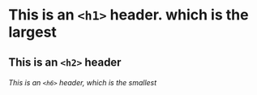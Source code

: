 # This is an `<h1>` header. which is the largest
## This is an `<h2>` header
###### This is an `<h6>` header, which is the smallest
